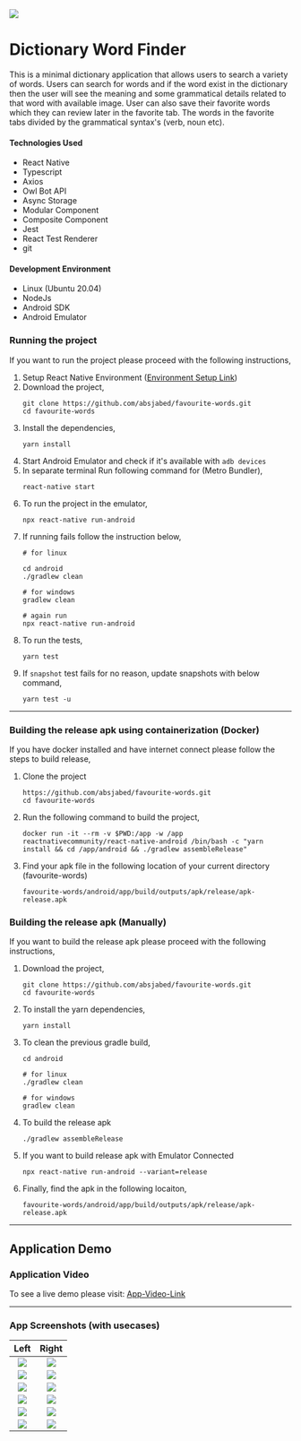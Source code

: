 <div style="text-align:left"><img src="./screenshot/app_init_android.png" /></div>

# Dictionary Word Finder

This is a minimal dictionary application that allows users to search a variety of words. Users can search for words and if the word exist in the dictionary then the user will see the meaning and some grammatical details related to that word with available image. User can also save their favorite words which they can review later in the favorite tab. The words in the favorite tabs divided by the grammatical syntax's (verb, noun etc).

#### Technologies Used

- React Native
- Typescript
- Axios
- Owl Bot API
- Async Storage
- Modular Component
- Composite Component
- Jest
- React Test Renderer
- git


#### Development Environment

- Linux (Ubuntu 20.04)
- NodeJs
- Android SDK
- Android Emulator

### Running the project
If you want to run the project please proceed with the following instructions,
  1. Setup React Native Environment ([Environment Setup Link](https://reactnative.dev/docs/environment-setup#development-os))
  2. Download the project,
     ```
     git clone https://github.com/absjabed/favourite-words.git
     cd favourite-words
     ```
  3. Install the dependencies,
     ```
     yarn install
     ```
  4. Start Android Emulator and check if it's available with `adb devices`
  5. In separate terminal Run following command for (Metro Bundler),
     ```
     react-native start
     ```
  6. To run the project in the emulator,
     ```
     npx react-native run-android
     ```
  7. If running fails follow the instruction below,
     ```
     # for linux
     
     cd android
     ./gradlew clean
     
     # for windows 
     gradlew clean

     # again run
     npx react-native run-android
     ```
  8. To run the tests,
     ```
     yarn test
     ```
  9. If `snapshot` test fails for no reason, update snapshots with below command,
     ```
     yarn test -u 
     ```
    
---

### Building the release apk using containerization (Docker)
If you have docker installed and have internet connect please follow the steps to build release,

  1. Clone the project
     ```
     https://github.com/absjabed/favourite-words.git
     cd favourite-words
     ```
  2. Run the following command to build the project,
     ```
     docker run -it --rm -v $PWD:/app -w /app reactnativecommunity/react-native-android /bin/bash -c "yarn install && cd /app/android && ./gradlew assembleRelease"
     ```
  3. Find your apk file in the following location of your current directory (favourite-words)
     ```
     favourite-words/android/app/build/outputs/apk/release/apk-release.apk
     ```

### Building the release apk (Manually)
If you want to build the release apk please proceed with the following instructions,
  
  1. Download the project,
     ```
     git clone https://github.com/absjabed/favourite-words.git
     cd favourite-words
     ```
  2. To install the yarn dependencies,
     ```
     yarn install
     ```
  3. To clean the previous gradle build,
     ```
     cd android

     # for linux
     ./gradlew clean

     # for windows
     gradlew clean
     ```
  4. To build the release apk
     ```
     ./gradlew assembleRelease
     ```
  5. If you want to build release apk with Emulator Connected
     ```
     npx react-native run-android --variant=release
     ```
  6. Finally, find the apk in the following locaiton,
     ```
     favourite-words/android/app/build/outputs/apk/release/apk-release.apk
     ```
  
---


## Application Demo
### Application Video
To see a live demo please visit: [App-Video-Link](https://youtu.be/uTZxB6lVQ9w)

---

### App Screenshots (with usecases)
Left             |  Right
:-------------------------:|:-------------------------:
<img src="./screenshot/Splash.png" />  |  <img src="./screenshot/1.arrow.png" />|
<img src="./screenshot/2.Dutch.png" /> |  <img src="./screenshot/3.mirror.png" />  |
<img src="./screenshot/4.Badger.png"/> | <img src="./screenshot/5.Spaniel.png" />|
<img src="./screenshot/6.japan.png" /> | <img src="./screenshot/7.quick.png"  />|
<img src="./screenshot/8.Flummoxed.png" /> | <img src="./screenshot/9.NotFound.png"  /> |
<img src="./screenshot/adverb.png" /> | <img src="./screenshot/noun.png"  />|

